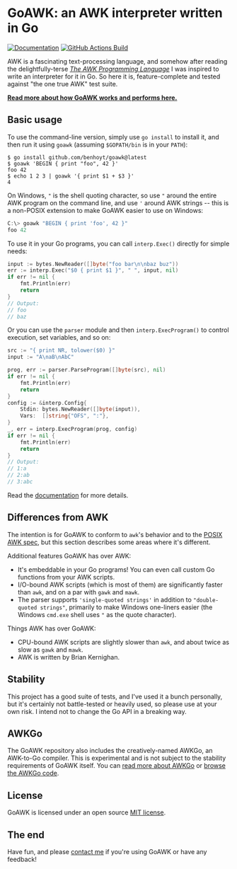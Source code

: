 # GoAWK: an AWK interpreter written in Go

[![Documentation](https://pkg.go.dev/badge/github.com/benhoyt/goawk)](https://pkg.go.dev/github.com/benhoyt/goawk)
[![GitHub Actions Build](https://github.com/benhoyt/goawk/workflows/Go/badge.svg)](https://github.com/benhoyt/goawk/actions?query=workflow%3AGo)


AWK is a fascinating text-processing language, and somehow after reading the delightfully-terse [*The AWK Programming Language*](https://ia802309.us.archive.org/25/items/pdfy-MgN0H1joIoDVoIC7/The_AWK_Programming_Language.pdf) I was inspired to write an interpreter for it in Go. So here it is, feature-complete and tested against "the one true AWK" test suite.

[**Read more about how GoAWK works and performs here.**](https://benhoyt.com/writings/goawk/)

## Basic usage

To use the command-line version, simply use `go install` to install it, and then run it using `goawk` (assuming `$GOPATH/bin` is in your `PATH`):

```shell
$ go install github.com/benhoyt/goawk@latest
$ goawk 'BEGIN { print "foo", 42 }'
foo 42
$ echo 1 2 3 | goawk '{ print $1 + $3 }'
4
```

On Windows, `"` is the shell quoting character, so use `"` around the entire AWK program on the command line, and use `'` around AWK strings -- this is a non-POSIX extension to make GoAWK easier to use on Windows:

```powershell
C:\> goawk "BEGIN { print 'foo', 42 }"
foo 42
```

To use it in your Go programs, you can call `interp.Exec()` directly for simple needs:

```go
input := bytes.NewReader([]byte("foo bar\n\nbaz buz"))
err := interp.Exec("$0 { print $1 }", " ", input, nil)
if err != nil {
    fmt.Println(err)
    return
}
// Output:
// foo
// baz
```

Or you can use the `parser` module and then `interp.ExecProgram()` to control execution, set variables, and so on:

```go
src := "{ print NR, tolower($0) }"
input := "A\naB\nAbC"

prog, err := parser.ParseProgram([]byte(src), nil)
if err != nil {
    fmt.Println(err)
    return
}
config := &interp.Config{
    Stdin: bytes.NewReader([]byte(input)),
    Vars:  []string{"OFS", ":"},
}
_, err = interp.ExecProgram(prog, config)
if err != nil {
    fmt.Println(err)
    return
}
// Output:
// 1:a
// 2:ab
// 3:abc
```

Read the [documentation](https://pkg.go.dev/github.com/benhoyt/goawk) for more details.

## Differences from AWK

The intention is for GoAWK to conform to `awk`'s behavior and to the [POSIX AWK spec](http://pubs.opengroup.org/onlinepubs/9699919799/utilities/awk.html), but this section describes some areas where it's different.

Additional features GoAWK has over AWK:

* It's embeddable in your Go programs! You can even call custom Go functions from your AWK scripts.
* I/O-bound AWK scripts (which is most of them) are significantly faster than `awk`, and on a par with `gawk` and `mawk`.
* The parser supports `'single-quoted strings'` in addition to `"double-quoted strings"`, primarily to make Windows one-liners easier (the Windows `cmd.exe` shell uses `"` as the quote character).

Things AWK has over GoAWK:

* CPU-bound AWK scripts are slightly slower than `awk`, and about twice as slow as `gawk` and `mawk`.
* AWK is written by Brian Kernighan.

## Stability

This project has a good suite of tests, and I've used it a bunch personally, but it's certainly not battle-tested or heavily used, so please use at your own risk. I intend not to change the Go API in a breaking way.

## AWKGo

The GoAWK repository also includes the creatively-named AWKGo, an AWK-to-Go compiler. This is experimental and is not subject to the stability requirements of GoAWK itself. You can [read more about AWKGo](https://benhoyt.com/writings/awkgo/) or [browse the AWKGo code](https://github.com/benhoyt/goawk/tree/master/awkgo).

## License

GoAWK is licensed under an open source [MIT license](https://github.com/benhoyt/goawk/blob/master/LICENSE.txt).

## The end

Have fun, and please [contact me](https://benhoyt.com/) if you're using GoAWK or have any feedback!

